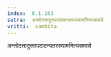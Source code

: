 ```yaml
---
index:  6.1.163
sutra:  अन्तोदत्तादुत्तरपदादन्यतरस्यामनित्यसमासे
vritti:  samhita 
---
```


अन्तोदत्तादुत्तरपदादन्यतरस्यामनित्यसमासे

